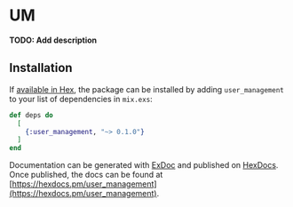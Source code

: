 # UM

**TODO: Add description**

## Installation

If [available in Hex](https://hex.pm/docs/publish), the package can be installed
by adding `user_management` to your list of dependencies in `mix.exs`:

```elixir
def deps do
  [
    {:user_management, "~> 0.1.0"}
  ]
end
```

Documentation can be generated with [ExDoc](https://github.com/elixir-lang/ex_doc)
and published on [HexDocs](https://hexdocs.pm). Once published, the docs can
be found at [https://hexdocs.pm/user_management](https://hexdocs.pm/user_management).

